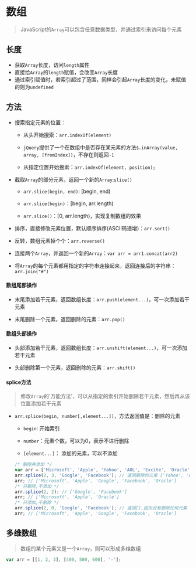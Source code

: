 # 数组

> JavaScript的`Array`可以包含任意数据类型，并通过索引来访问每个元素

## 长度

* 获取`Array`长度，访问`length`属性
* 直接给`Array`的`length`赋值，会改变`Array`长度
* 通过索引赋值时，若索引超过了范围，同样会引起`Array`长度的变化，未赋值的则为`undefined`

## 方法

* 搜索指定元素的位置：
	
	* 从头开始搜索：`arr.indexOf(element)`
	
	* `jQuery`提供了一个在数组中是否存在某元素的方法`$.inArray(value, array, [fromIndex])`，不存在则返回`-1`
	
	* 从指定位置开始搜索：`arr.indexOf(element, position);`

* 截取`Array`的部分元素，返回一个新的`Array`:`slice()`

	* `arr.slice(begin, end)`: [begin, end)

	* `arr.slice(begin)`：[begin, arr.length)

	* `arr.slice()`：[0, arr.length)，实现复制数组的效果

* 排序，直接修改元素位置，默认顺序排序(ASCII码递增)：`arr.sort()`

* 反转，数组元素掉个个：`arr.reverse()`

* 连接两个`Array`，并返回一个新的`Array`：`var arr = arr1.concat(arr2)`

* 将`Array`的每个元素都用指定的字符串连接起来，返回连接后的字符串：`arr.join("#")`

#### 数组尾部操作

*  末尾添加若干元素，返回数组长度：`arr.push(element...)`，可一次添加若干元素

*  末尾删除一个元素，返回删除的元素：`arr.pop()`

#### 数组头部操作

*  头部添加若干元素，返回数组长度：`arr.unshift(element...)`，可一次添加若干元素

*  头部删除第一个元素，返回删除的元素：`arr.shift()`

#### splice方法

> 修改`Array`的'万能方法'，可以从指定的索引开始删除若干元素，然后再从该位置添加若干元素

* `arr.splice(begin, number[,element...])`，方法返回值是：删除的元素

	* `begin`: 开始索引

	* `number`：元素个数，可以为0，表示不进行删除

	* `[element...]`： 添加的元素，可以不添加
	
	```javaScript
	/* 删除并添加 */
	var arr = ['Microsoft', 'Apple', 'Yahoo', 'AOL', 'Excite', 'Oracle'];
	arr.splice(2, 3, 'Google', 'Facebook'); // 返回删除的元素 ['Yahoo', 'AOL', 'Excite']
	arr; // ['Microsoft', 'Apple', 'Google', 'Facebook', 'Oracle']
	/* 只删除,不添加 */
	arr.splice(2, 2); // ['Google', 'Facebook']
	arr; // ['Microsoft', 'Apple', 'Oracle']
	/* 只添加,不删除 */
	arr.splice(2, 0, 'Google', 'Facebook'); // 返回[],因为没有删除任何元素
	arr; // ['Microsoft', 'Apple', 'Google', 'Facebook', 'Oracle']
	```

## 多维数组

> 数组的某个元素又是一个`Array`，则可以形成多维数组

```javascript
var arr = [[1, 2, 3], [400, 500, 600], '-'];
```
